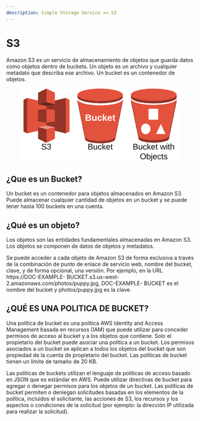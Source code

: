 ```yaml
---
description: Simple Storage Service == S3
---
```


# S3

Amazon S3 es un servicio de almacenamiento de objetos que guarda datos como objetos dentro de buckets. Un objeto es un archivo y cualquier metadato que describa ese archivo. Un bucket es un contenedor de objetos.

<figure><img src="../../.gitbook/assets/image (7) (3).png" alt=""><figcaption></figcaption></figure>

## ¿Que es un Bucket?

Un bucket es un contenedor para objetos almacenados en Amazon S3. Puede almacenar cualquier cantidad de objetos en un bucket y se puede tener hasta 100 buckets en una cuenta.



## ¿Qué es un objeto?

Los objetos son las entidades fundamentales almacenadas en Amazon S3. Los objetos se componen de datos de objetos y metadatos.

Se puede acceder a cada objeto de Amazon S3 de forma exclusiva a través de la combinación de punto de enlace de servicio web, nombre del bucket, clave, y de forma opcional, una versión. Por ejemplo, en la URL https://DOC-EXAMPLE- BUCKET.s3.us-west-2.amazonaws.com/photos/puppy.jpg, DOC-EXAMPLE- BUCKET es el nombre del bucket y photos/puppy.jpg es la clave.



## ¿QUÉ ES UNA POLITICA DE BUCKET?

Una política de bucket es una política AWS Identity and Access Management basada en recursos (IAM) que puede utilizar para conceder permisos de acceso al bucket y a los objetos que contiene. Solo el propietario del bucket puede asociar una política a un bucket. Los permisos asociados a un bucket se aplican a todos los objetos del bucket que son propiedad de la cuenta de propietario del bucket. Las políticas de bucket tienen un límite de tamaño de 20 KB.&#x20;

Las políticas de buckets utilizan el lenguaje de políticas de acceso basado en JSON que es estándar en AWS. Puede utilizar directivas de bucket para agregar o denegar permisos para los objetos de un bucket. Las políticas de bucket permiten o deniegan solicitudes basadas en los elementos de la política, incluidos el solicitante, las acciones de S3, los recursos y los aspectos o condiciones de la solicitud (por ejemplo: la dirección IP utilizada para realizar la solicitud).













